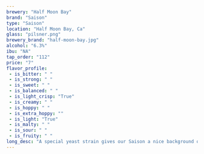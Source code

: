 ```yaml
---
brewery: "Half Moon Bay"
brand: "Saison"
type: "Saison"
location: "Half Moon Bay, Ca"
glass: "pilsner.png"
brewery_brand: "half-moon-bay.jpg"
alcohol: "6.3%"
ibu: "NA"
tap_order: "112"
price: "7"
flavor_profile:
 - is_bitter: " "
 - is_strong: " "
 - is_sweet: " "
 - is_balanced: " "
 - is_light_crisp: "True"
 - is_creamy: " "
 - is_hoppy: " "
 - is_extra_hoppy: ""
 - is_light: "True"
 - is_malty: " "
 - is_sour: " "
 - is_fruity: " "
long_desc: "A special yeast strain gives our Saison a nice background of fruit and spice. Pilsen malt lends a soft dry mouthfeel with notes of bread crust and honey."
---
```


